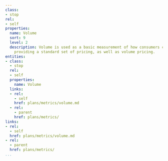 ```yaml
---
class:
- stop
rel:
- self
properties:
  name: Volume
  sort: 9
  level: 2
  description: Volume is used as a basic measurement of how consumers can access API,
    providing a standard set of pricing, as well as volume pricing.
entities:
- class:
  - stop
  rel:
  - self
  properties:
    name: Volume
  links:
  - rel:
    - self
    href: plans/metrics/volume.md
  - rel:
    - parent
    href: plans/metrics/
links:
- rel:
  - self
  href: plans/metrics/volume.md
- rel:
  - parent
  href: plans/metrics/
...
```


